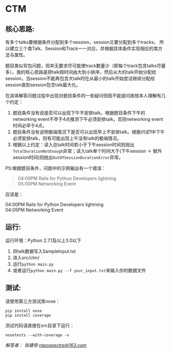 # CTM

## 核心思路:  

有多个talks要根据条件分配到多个session，session又要分配到多个tracks，
所以建立三个类Talk、Session和Track一一对应，并根据具体条件实现相应的类方法与属性。

题目类似背包问题，但并无要求尽可能使track数量少（即每个track包含talks尽量多）。我的核心思路是把talk按时间由大到小排序，然后从大的talk开始分配给session，当session不能再包含大talk时在从最小的talk开始尝试继续分配给session直到session包含talk最大化。

在具体解答问题过程中出现对题目条件的一些疑问但因不能提问故按本人理解有几个约定：

 1. 题目条件没有说是否可以出现下午不安排talk。根据题目条件下午的networking event不早于4点推测下午必须安排talk，否则networking event时间必早于4点。
 2. 题目条件没有说明极端情况下是否可以出现早上不安排talk。根据*约定1*中下午必须安排talk，则有可能出现上午没有talk的极端情况。
 3. 根据以上约定：读入总talk时间若小于下午session时间则抛出`TotalDurationNotEnough`异常；读入talk单个时间大于(下午session ＋ 额外session时间)则抛出`OutOfSessionDurationError`异常。

PS:根据题目条件，问题中的示例输出有一个错误：

> 04:00PM Rails for Python Developers lightning  
> 05:00PM Networking Event  

应该是：  

04:00PM Rails for Python Developers lightning  
04:05PM Networking Event

## 运行:  

运行环境：Python 2.7.1及以上3.0以下

 1. 将talk数据写入SampleInput.txt
 2. 进入src/ctm/
 3. 运行`python main.py`
 4. 或者运行`python main.py --f your_input.txt`来输入你的数据文件

## 测试:  

请使用第三方测试库nose：

    pip install nose
    pip install coverage

测试代码请直接在src目录下运行：

    nosetests --with-coverage -v

*解答者：*
*张建奇 rapospectre@163.com*
